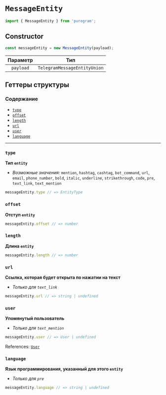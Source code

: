 # `MessageEntity`

```ts
import { MessageEntity } from 'puregram';
```

## Constructor

```ts
const messageEntity = new MessageEntity(payload);
```

| Параметр  |             Тип              |
| :-------: | :--------------------------: |
| `payload` | `TelegramMessageEntityUnion` |

## Геттеры структуры

### Содержание

* [`type`](#type)
* [`offset`](#offset)
* [`length`](#length)
* [`url`](#url)
* [`user`](#user)
* [`language`](#language)

---

### `type`

**Тип `entity`**

* _Возможные значения:_  `mention`, `hashtag`, `cashtag`, `bot_command`, `url`, `email`, `phone_number`, `bold`, `italic`, `underline`, `strikethrough`, `code`, `pre`, `text_link`, `text_mention`

```ts
messageEntity.type // => EntityType
```

### `offset`

**Отступ `entity`**

```ts
messageEntity.offset // => number
```

### `length`

**Длина `entity`**

```ts
messageEntity.length // => number
```

### `url`

**Ссылка, которая будет открыта по нажатии на текст**

* _Только для `text_link`_

```ts
messageEntity.url // => string | undefined
```

### `user`

**Упомянутый пользователь**

* _Только для `text_mention`_

```ts
messageEntity.user // => User | undefined
```

References: [`User`](./user.md)

### `language`

**Язык программирования, указанный для этого `entity`**

* _Только для `pre`_

```ts
messageEntity.language // => string | undefined
```